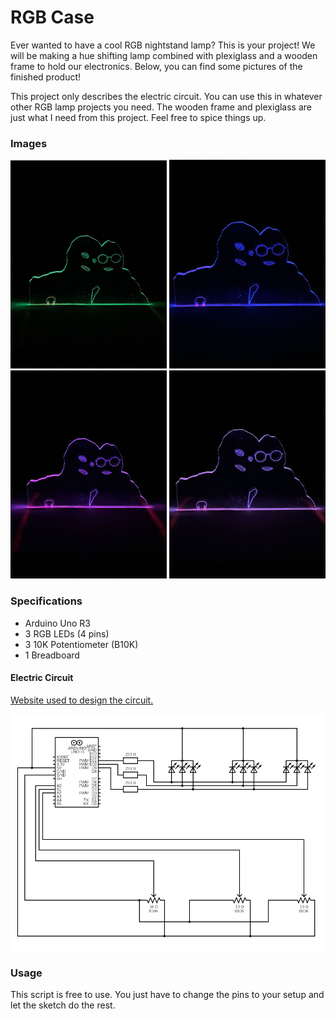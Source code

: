 # RGB Case

Ever wanted to have a cool RGB nightstand lamp? This is your project! We will be making a hue shifting lamp combined with plexiglass and a wooden frame to hold our electronics. Below, you can find some pictures of the finished product!

This project only describes the electric circuit. You can use this in whatever other RGB lamp projects you need. The wooden frame and plexiglass are just what I need from this project. Feel free to spice things up.

### Images

<p align="center">
    <img src="./Images/Green.jpg" width=250 alt="Example picture with green glow" />
    <img src="./Images/Blue.jpg" width=250 alt="Example picture with blue glow" />
    <img src="./Images/Purple.jpg" width=250 alt="Example picture with purple glow" />
    <img src="./Images/Pink.jpg" width=250 alt="Example picture with pink glow" />
</p>

### Specifications

- Arduino Uno R3
- 3 RGB LEDs (4 pins)
- 3 10K Potentiometer (B10K)
- 1 Breadboard

#### Electric Circuit

[Website used to design the circuit.](https://www.circuit-diagram.org/editor/)

<img src="./Images/circuit.png" alt="Arduino Circuit" />

### Usage

This script is free to use. You just have to change the pins to your setup and let the sketch do the rest.
